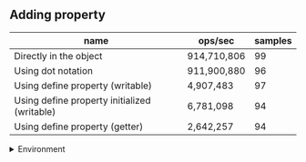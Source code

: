 ## Adding property

|name|ops/sec|samples|
|-|-|-|
|Directly in the object|914,710,806|99|
|Using dot notation|911,900,880|96|
|Using define property (writable)|4,907,483|97|
|Using define property initialized (writable)|6,781,098|94|
|Using define property (getter)|2,642,257|94|


<details>
<summary>Environment</summary>

* __Machine:__ linux x64 | 4 vCPUs | 15.2GB Mem
* __Run:__ Thu May 02 2024 22:21:00 GMT+0000 (Coordinated Universal Time)
</details>

<!--
{"environment":{"platform":"linux","arch":"x64","cpus":4,"totalMemory":15.245216369628906},"benchmarks":[{"name":"Directly in the object","opsSec":914710806.229172,"samples":8},{"name":"Using dot notation","opsSec":911900880.0957347,"samples":6},{"name":"Using define property (writable)","opsSec":4907482.911688087,"samples":5},{"name":"Using define property initialized (writable)","opsSec":6781098.398627883,"samples":4},{"name":"Using define property (getter)","opsSec":2642256.761937855,"samples":4}]}-->
